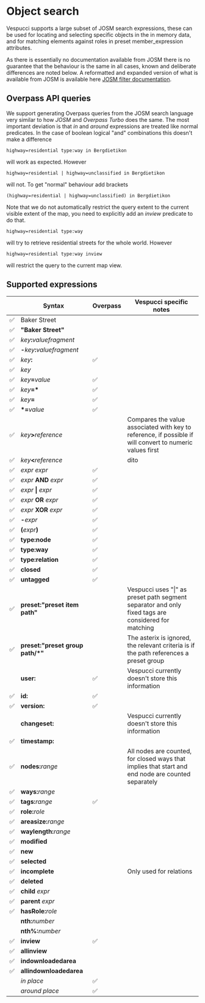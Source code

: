 # Object search

Vespucci supports a large subset of JOSM search expressions, these can be used for locating and selecting specific objects in the in memory data, and for matching elements against roles in preset member_expression attributes.

As there is essentially no documentation available from JOSM there is no guarantee that the behaviour is the same in all cases, known and deliberate differences are noted below. A reformatted and expanded version of what is available from JOSM is available here [JOSM filter documentation](https://github.com/simonpoole/JosmFilterDoc/blob/master/filter.md).

## Overpass API queries

We support generating Overpass queries from the JOSM search language very similar to how _JOSM_ and _Overpass Turbo_ does the same. The most important
deviation is that _in_ and _around_ expressions are treated like normal predicates. In the case of boolean logical "and" combinations this doesn't make a difference

    highway=residential type:way in Bergdietikon

will work as expected. However

    highway=residential | highway=unclassified in Bergdietikon

will not. To get "normal" behaviour add brackets

    (highway=residential | highway=unclassified) in Bergdietikon
    
Note that we do not automatically restrict the query extent to the current visible extent of the map, you need to explicitly
add an _inview_ predicate to do that.

    highway=residential type:way
    
will try to retrieve residential streets for the whole world. However

    highway=residential type:way inview
    
will restrict the query to the current map view.


## Supported expressions

|    |Syntax                            |Overpass | Vespucci specific notes |
|--- |---                               |---------|---|
|✅| Baker Street                         | | | 
|✅| __"Baker Street"__                   | | |
|✅| _key_**:**_valuefragment_            | | |
|✅| **-**_key_**:**_valuefragment_       | | |
|✅| _key_**:**                           |✅| |
|✅| _key_                                | | |
|✅| _key_**=**_value_                    |✅| |
|✅| *key*__=*__                          |✅| |
|✅| _key_**=**                           |✅| |
|✅| __*=__*value*                        |✅| |
|✅| _key_**>**_reference_                | | Compares the value associated with key to reference, if possible if will convert to numeric values first |
|✅| _key_**<**_reference_                | | dito |
|✅|_expr_ _expr_                        |✅| 
|✅|_expr_ __AND__ _expr_                 |✅  | |
|✅|_expr_ __&#124;__ _expr_             |✅| |   
|✅|_expr_ __OR__ _expr_                 |✅  | 
|✅|_expr_ __XOR__ _expr_                 |✅  |  
|✅|__-__*expr*                           |✅| | 
|✅|__(__*expr*__)__                      |✅| | 
|✅|__type:node__                        |✅| | 
|✅|__type:way__                         |✅| | 
|✅|__type:relation__                    |✅| | 
|✅|__closed__                           |✅| | 
|✅|__untagged__                         |✅| |
|✅|__preset:"__preset item path__"__    | | Vespucci uses "&#124;" as preset path segment separator and only fixed tags are considered for matching |
|✅|__preset:"__preset group path/\*__"__ | | The asterix is ignored, the relevant criteria is if the path references a preset group | 
| | __user:__                          |✅ | Vespucci currently doesn't store this information |
|✅|__id:__                              |✅| | 
|✅|__version:__                         |✅| |
| |__changeset:__                      | | Vespucci currently doesn't store this information|
|✅|__timestamp:__                       | |  |
|✅|__nodes:__*range*                    | | All nodes are counted, for closed ways that implies that start and end node are counted separately | 
|✅|__ways:__*range*                     | | |
|✅|__tags:__*range*                     |✅| | 
|✅|__role:__*role*                      | | |
|✅|__areasize:__*range*                 | | | 
|✅|__waylength:__*range*                | | | 
|✅|__modified__                         | | | 
|✅|__new__                              | | | 
✅|__selected__                         | | |
✅|__incomplete__                       | | Only used for relations  |
|✅|__deleted__                          | | | 
|✅|__child__ _expr_                     | | | 
|✅|__parent__ _expr_                    | | | 
|✅|__hasRole:__*role*                   | | | 
||__nth:__*number*                     | | | 
||__nth%:__*number*                    | | |
|✅|__inview__                           |✅| | 
|✅|__allinview__                        | | | 
|✅|__indownloadedarea__                 | | | 
|✅|__allindownloadedarea__              | | | 
| |_in_ *place*                       |✅| |
| |_around_ *place*                   |✅| |